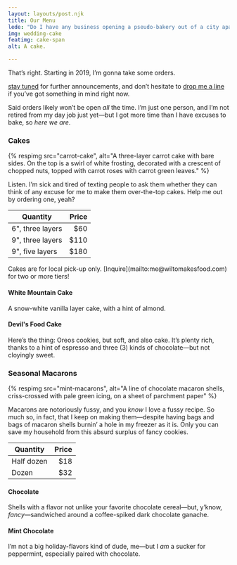 ```yaml
---
layout: layouts/post.njk
title: Our Menu
lede: "Do I have any business opening a pseudo-bakery out of a city apartment? Absolutely not. Am I gonna do it anyway? <em>Hell yes I am.</em>"
img: wedding-cake
featimg: cake-span
alt: A cake.

---
```


That’s right. Starting in 2019, I’m gonna take some orders.

[stay tuned](https://twitter.com/wiltomakesfood) for further announcements, and don’t hesitate to [drop me a line](mailto:me@wiltomakesfood.com) if you’ve got something in mind right now. 

Said orders likely won’t be open _all_ the time. I’m just one person, and I’m not retired from my day job just yet—but I got more time than I have excuses to bake, so _here we are_.

### Cakes

{% respimg 
    src="carrot-cake", 
    alt="A three-layer carrot cake with bare sides. On the top is a swirl of white frosting, decorated with a crescent of chopped nuts, topped with carrot roses with carrot green leaves."
%}

Listen. I’m sick and tired of texting people to ask them whether they can think of any excuse for me to make them over-the-top cakes. Help me out by ordering one, yeah?

| Quantity              | Price |
| --------------------- | -----:|
| 6", three layers      |   $60 |
| 9", three layers      |  $110 |
| 9", five layers       |  $180 |

<p class="table-note">Cakes are for local pick-up only. [Inquire](mailto:me@wiltomakesfood.com) for two or more tiers!</p>

#### White Mountain Cake

A snow-white vanilla layer cake, with a hint of almond.

#### Devil's Food Cake

Here’s the thing: Oreos cookies, but soft, and also cake. It’s plenty rich, thanks to a hint of espresso and three (3) kinds of chocolate—but not cloyingly sweet.

### Seasonal Macarons

{% respimg 
    src="mint-macarons", 
    alt="A line of chocolate macaron shells, criss-crossed with pale green icing, on a sheet of parchment paper"
%}

Macarons are notoriously fussy, and you _know_ I love a fussy recipe. So much so, in fact, that I keep on making them—despite having bags and bags of macaron shells burnin’ a hole in my freezer as it is. Only you can save my household from this absurd surplus of fancy cookies.

| Quantity   | Price |
| ---------- | -----:|
| Half dozen |   $18 |
| Dozen      |   $32 |

#### Chocolate

Shells with a flavor not unlike your favorite chocolate cereal—but, y’know, _fancy_—sandwiched around a coffee-spiked dark chocolate ganache.

#### Mint Chocolate

I’m not a big holiday-flavors kind of dude, me—but I _am_ a sucker for peppermint, especially paired with chocolate.



